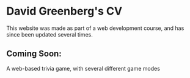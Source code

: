 # David Greenberg's CV
This website was made as part of a web development course, and has since been updated several times.

## Coming Soon:
A web-based trivia game, with several different game modes
